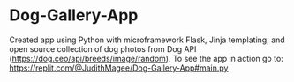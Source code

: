 # Dog-Gallery-App
Created app using Python with microframework Flask, Jinja templating, and open source collection of dog photos from Dog API (https://dog.ceo/api/breeds/image/random).
To see the app in action go to:  https://replit.com/@JudithMagee/Dog-Gallery-App#main.py

